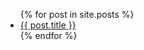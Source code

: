
<ul>
{% for post in site.posts %}
<li>
<a href="{{ post.url }}">{{ post.title }}</a> 
</li>
{% endfor %}
</ul>